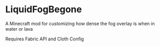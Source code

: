 # LiquidFogBegone
A Minecraft mod for customizing how dense the fog overlay is when in water or lava

Requires Fabric API and Cloth Config
